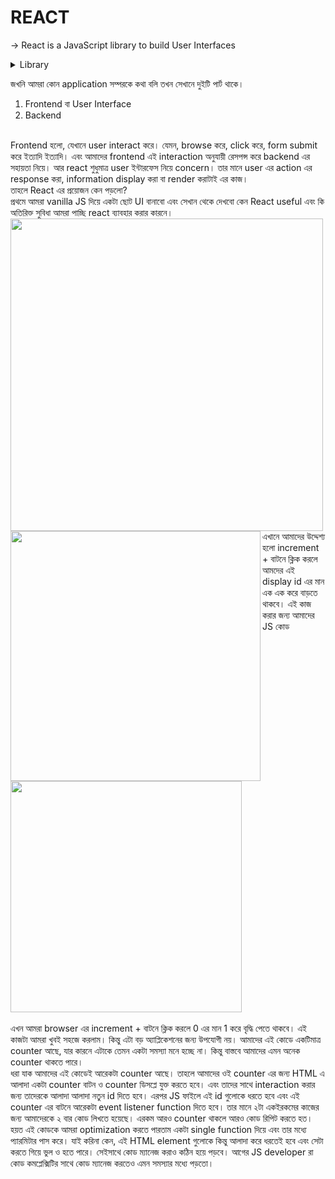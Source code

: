 # REACT
&#8594; React is a JavaScript library to build User Interfaces <br/>

<details>
<summary>Library</summary>
  Library মানে হচ্ছে কিছু কালেকশন অব কোডস, যেটা re-use করে আমরা আমাদের অ্যাপ্লিকেশন বানাতে পারি। <br/>
  React ও একইভাবে কিছু vanilla javascript code এর কালেকশন যেটা ব্যাবহার করে আমরা easily website, mobile application এমনকি desktop এর user interface ও বানাতে পারি।
</details>

জখনি আমরা কোন application সম্পরকে কথা বলি তখন সেখানে দুইটি পার্ট থাকে।
1. Frontend বা User Interface
2. Backend
<br/>
Frontend হলো, যেখানে user interact করে। যেমন, browse করে, click করে, form submit করে ইত্যাদি ইত্যাদি। এবং আমাদের frontend এই interaction অনুযায়ী রেসপন্স করে backend এর সহায়তা নিয়ে। আর react শুধুমাত্র user ইন্টারফেস নিয়ে concern। তার মানে user এর action এর response করা, information display করা বা render করাটাই এর কাজ।
<br/>
তাহলে React এর প্রয়োজন কেন পড়লো?
<br/>
প্রথমে আমরা vanilla JS দিয়ে একটা ছোট UI বানাবো এবং সেখান থেকে দেখবো কেন React useful এবং কি অতিরিক্ত সুবিধা আমরা পাচ্ছি react ব্যাবহার করার কারনে।
<br/>
<img align="left" width="500" src="https://i.ibb.co/tm5VbPG/ht.png"/>
<img align="left" width="400" src="https://i.ibb.co/Z8ZwNxF/Capture.png"/>
<br/><br/><br/><br/><br/><br/><br/><br/><br/><br/><br/><br/><br/><br/><br/><br/><br/><br/><br/><br/><br/><br/>

  এখানে আমাদের উদ্দেশ্য হলো increment + বাটনে ক্লিক করলে আমদের এই display id এর মান এক এক করে বাড়তে থাকবে। এই কাজ করার জন্য আমাদের JS কোড
<img width="370" src="https://i.ibb.co/W5t5KQK/script-js.png"/>
<br/><br/>
এখন আমরা browser এর increment + বাটনে ক্লিক করলে 0 এর মান 1 করে বৃদ্ধি পেতে থাকবে। এই কাজটা আমরা খুবই সহজে করলাম। কিন্তু এটা বড় অ্যাপ্লিকেশনের জন্য উপযোগী নয়। আমাদের এই কোডে একটিমাত্র counter আছে, যার কারনে এটাকে তেমন একটা সমস্যা মনে হচ্ছে না। কিন্তু বাস্তবে আমাদের এমন অনেক counter থাকতে পারে।
<br/>
ধরা যাক আমাদের এই কোডেই আরেকটা counter আছে। তাহলে আমাদের ওই counter এর জন্য HTML এ আলাদা একটা counter বাটন ও counter ডিসপ্লে যুক্ত করতে হবে। এবং তাদের সাথে interaction করার জন্য তাদেরকে আলাদা আলাদা নতুন id দিতে হবে। এরপর JS ফাইলে এই id গুলোকে ধরতে হবে এবং এই counter এর বাটনে আরেকটা event listener function দিতে হবে। তার মানে ২টা একইরকমের কাজের জন্য আমাদেরকে ২ বার কোড লিখতে হয়েছে। এরকম আরও counter থাকলে আরও কোড রিপিট করতে হত। হয়ত এই কোডকে আমরা optimization করতে পারতাম একটা single function দিয়ে এবং তার মধ্যে প্যারমিটার পাস করে। যাই করিনা কেন, এই HTML element গুলোকে কিন্তু আলাদা করে ধরতেই হবে এবং সেটা করতে গিয়ে ভুল ও হতে পারে। সেইসাথে কোড ম্যানেজ করাও কঠিন হয়ে পড়বে। আগের JS developer রা কোড কমপ্লেক্সিটির সাথে কোড ম্যানেজ করতেও এমন সমস্যার মধ্যে পড়তো।
<br/>
